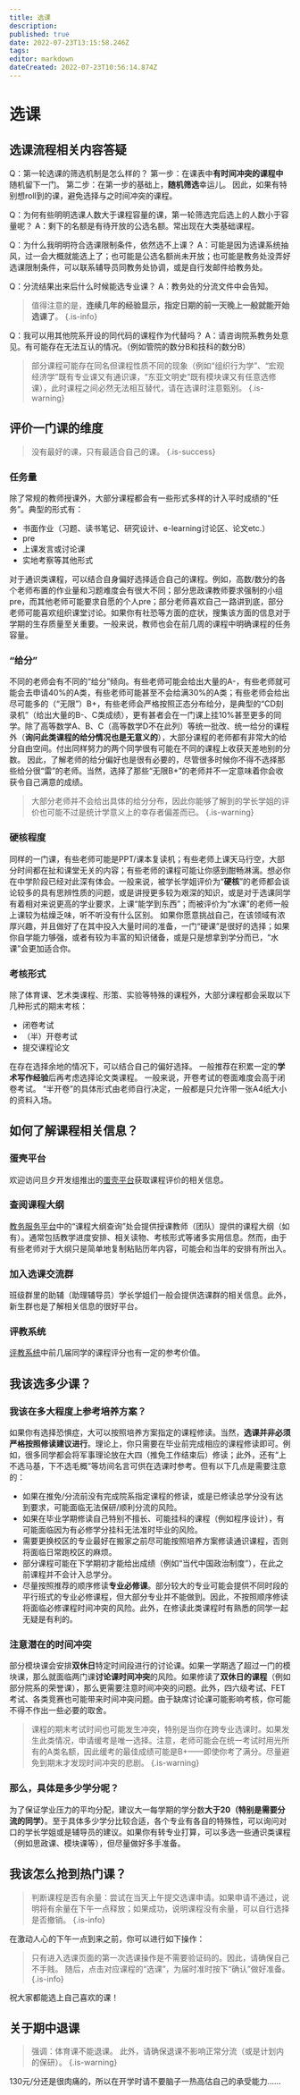 ```yaml
---
title: 选课
description: 
published: true
date: 2022-07-23T13:15:58.246Z
tags: 
editor: markdown
dateCreated: 2022-07-23T10:56:14.874Z
---
```


# 选课
## 选课流程相关内容答疑
Q：第一轮选课的筛选机制是怎么样的？
第一步：在课表中**有时间冲突的课程中**随机留下一门。
第二步：在第一步的基础上，**随机筛选**幸运儿。
因此，如果有特别想roll到的课，避免选择与之时间冲突的课程。

Q：为何有些明明选课人数大于课程容量的课，第一轮筛选完后选上的人数小于容量呢？
A：剩下的名额是有待开放的公选名额。常出现在大类基础课程。

Q：为什么我明明符合选课限制条件，依然选不上课？
A：可能是因为选课系统抽风，过一会大概就能选上了；也可能是公选名额尚未开放；也可能是教务处没弄好选课限制条件，可以联系辅导员同教务处协调，或是自行发邮件给教务处。

Q：分流结果出来后什么时候能选专业课？
A：教务处的分流文件中会告知。
> 值得注意的是，**连续几年的经验显示，指定日期的前一天晚上一般就能开始选课了**。
{.is-info}

Q：我可以用其他院系开设的同代码的课程作为代替吗？
A：请咨询院系教务处意见。有可能存在无法互认的情况。（例如管院的数分B和技科的数分B）
> 部分课程可能存在同名但课程性质不同的现象（例如“组织行为学”、“宏观经济学”既有专业课又有通识课，“东亚文明史”既有模块课又有任意选修课），此时课程之间必然无法相互替代，请在选课时注意甄别。
{.is-warning}

## 评价一门课的维度
> 没有最好的课，只有最适合自己的课。
{.is-success}

### 任务量
除了常规的教师授课外，大部分课程都会有一些形式多样的计入平时成绩的“任务”。典型的形式有：
- 书面作业（习题、读书笔记、研究设计、e-learning讨论区、论文etc.）
- pre
- 上课发言或讨论课
- 实地考察等其他形式

对于通识类课程，可以结合自身偏好选择适合自己的课程。例如，高数/数分的各个老师布置的作业量和习题难度会有很大不同；部分思政课教师要求强制的小组pre，而其他老师可能要求自愿的个人pre；部分老师喜欢自己一路讲到底，部分老师可能喜欢组织课堂讨论。如果你有社恐等方面的症状，搜集该方面的信息对于学期的生存质量至关重要。一般来说，教师也会在前几周的课程中明确课程的任务容量。

### “给分”
不同的老师会有不同的“给分”倾向。有些老师可能会给出大量的A-，有些老师就可能会去申请40%的A类，有些老师可能甚至不会给满30%的A类；有些老师会给出尽可能多的（“无限”）B+，有些老师会严格按照正态分布给分，是典型的“CD刻录机”（给出大量的B-、C类成绩），更有甚者会在一门课上挂10%甚至更多的同学。除了高等数学A、B、C（高等数学D不在此列）等统一批改、统一给分的课程外（**询问此类课程的给分情况也是无意义的**），大部分课程的老师都有非常大的给分自由空间。付出同样努力的两个同学很有可能在不同的课程上收获天差地别的分数。
因此，了解老师的给分偏好也是很有必要的，尽管很多时候你不得不选择那些给分很“雷”的老师。当然，选择了那些“无限B+”的老师并不一定意味着你会收获令自己满意的成绩。
> 大部分老师并不会给出具体的给分分布，因此你能够了解到的学长学姐的评价也可能不过是统计学意义上的幸存者偏差而已。
{.is-warning}

### 硬核程度
同样的一门课，有些老师可能是PPT/课本复读机；有些老师上课天马行空，大部分时间都在扯和课堂无关的内容；有些老师的课程可能让你感到酣畅淋漓。想必你在中学阶段已经对此深有体会。一般来说，被学长学姐评价为“**硬核**”的老师都会谈论较多的具有思辨性质的问题，或是讲授更多较为艰深的知识，或是对于选课同学有着相对来说更高的学业要求，上课“能学到东西”；而被评价为“水课”的老师一般上课较为枯燥乏味，听不听没有什么区别。
如果你愿意挑战自己，在该领域有浓厚兴趣，并且做好了在其中投入大量时间的准备，一门“硬课”是很好的选择；如果你自学能力够强，或者有较为丰富的知识储备，或是只是想拿到学分而已，“水课”会更加适合你。

### 考核形式

除了体育课、艺术类课程、形策、实验等特殊的课程外，大部分课程都会采取以下几种形式的期末考核：
- 闭卷考试
- （半）开卷考试
- 提交课程论文

在存在选择余地的情况下，可以结合自己的偏好选择。
一般推荐在积累一定的**学术写作经验**后再考虑选择论文类课程。
一般来说，开卷考试的卷面难度会高于闭卷考试。
“半开卷”的具体形式由老师自行决定，一般都是只允许带一张A4纸大小的资料入场。

## 如何了解课程相关信息？

### 蛋壳平台
欢迎访问旦夕开发组推出的[蛋壳平台](https://danke.fduhole.com)获取课程评价的相关信息。

### 查阅课程大纲
[教务服务平台](jwfw.fudan.edu.cn)中的“课程大纲查询”处会提供授课教师（团队）提供的课程大纲（如有）。通常包括教学进度安排、相关读物、考核形式等诸多实用信息。然而，由于有些老师对于大纲只是简单地复制粘贴历年内容，可能会和当年的安排有所出入。

### 加入选课交流群
班级群里的助辅（助理辅导员）学长学姐们一般会提供选课群的相关信息。此外，新生群也是了解相关信息的很好平台。

### 评教系统
[评教系统](ce.fudan.edu.cn)中前几届同学的课程评分也有一定的参考价值。

## 我该选多少课？
### 我该在多大程度上参考培养方案？
如果你有选择恐惧症，大可以按照培养方案指定的课程修读。当然，**选课并非必须严格按照修读建议进行**。理论上，你只需要在毕业前完成相应的课程修读即可。例如，很多同学都会将军事理论放在大四（推免工作结束后）修读；此外，还有“上不选马基，下不选毛概”等坊间名言可供在选课时参考。但有以下几点是需要注意的：
- 如果在推免/分流前没有完成院系指定课程的修读，或是已修读总学分没有达到要求，可能面临无法保研/顺利分流的风险。
- 如果在毕业学期修读自己特别不擅长、可能挂科的课程（例如程序设计），有可能面临因为有必修学分挂科无法准时毕业的风险。
- 需要更换校区的专业最好在搬家之前尽可能按照培养方案修读通识课程，否则将面临日常跑校区的麻烦。
- 部分课程可能在下学期初才能给出成绩（例如“当代中国政治制度”），在此之前课程并不会计入总学分。
- 尽量按照推荐的顺序修读**专业必修课**。部分较大的专业可能会提供不同时段的平行班式的专业必修课程，但大部分专业并不能做到。因此，不按照顺序修读将面临必修课程时间冲突的风险。此外，在修读此类课程时有熟悉的同学一起无疑是有利的。
### 注意潜在的时间冲突
部分模块课会安排**双休日**特定时间段进行的讨论课。如果一学期选了超过一门的模块课，那么就面临两门课**讨论课时间冲突**的风险。如果修读了**双休日的课程**（例如部分院系的荣誉课），那么更需要注意时间冲突的问题。此外，四六级考试、FET考试、各类竞赛也可能带来时间冲突问题。由于缺席讨论课可能影响考核，你可能不得不作出一些必要的取舍。
> 课程的期末考试时间也可能发生冲突，特别是当你在跨专业选课时。如果发生此类情况，申请缓考是唯一选择。注意，老师可能会在统一考试时用光所有的A类名额，因此缓考的最佳成绩可能是B+——即使你考了满分。尽量避免到期末才发现时间冲突的悲剧。
{.is-warning}
### 那么，具体是多少学分呢？
为了保证学业压力的平均分配，建议大一每学期的学分数**大于20（特别是需要分流的同学）**。至于具体多少学分比较合适，各个专业有各自的特殊性，可以询问对口的学长学姐或是辅导员的建议。如果你有转专业打算，可以多选一些通识类课程（例如思政课、模块课等），但尽量做好多手准备。

## 我该怎么抢到热门课？
> 判断课程是否有余量：尝试在当天上午提交选课申请。如果申请不通过，说明将有余量在下午一点释放；如果成功，说明课程没有余量，可以自行选择是否撤销。
{.is-info}

在激动人心的下午一点到来之前，你可以进行如下操作：
> 只有进入选课页面的第一次选课操作是不需要验证码的。因此，请确保自己不手贱。
随后，点击对应课程的“选课”，为届时准时按下“确认”做好准备。
{.is-info}

祝大家都能选上自己喜欢的课！

## 关于期中退课
> 强调：体育课不能退课。
此外，请确保退课不影响正常分流（或是计划内的保研）。
{.is-warning}

130元/分还是很肉痛的，所以在开学时请不要脑子一热高估自己的承受能力……
